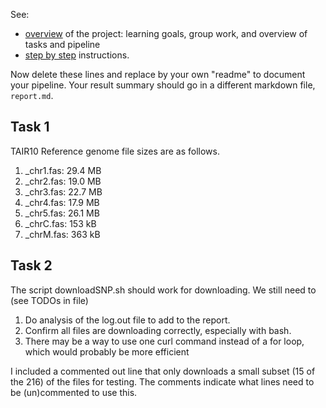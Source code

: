 See:
- [overview](overview.md) of the project: learning goals,
  group work, and overview of tasks and pipeline
- [step by step](stepsinstructions.md) instructions.

Now delete these lines and replace by your own "readme"
to document your pipeline.
Your result summary should go in a different markdown file,
`report.md`.

## Task 1
TAIR10 Reference genome file sizes are as follows.
1. _chr1.fas: 29.4 MB
2. _chr2.fas: 19.0 MB
3. _chr3.fas: 22.7 MB
4. _chr4.fas: 17.9 MB
5. _chr5.fas: 26.1 MB
6. _chrC.fas: 153 kB
7. _chrM.fas: 363 kB

## Task 2
The script downloadSNP.sh should work for downloading. We still need to (see TODOs in file)
1. Do analysis of the log.out file to add to the report.
2. Confirm all files are downloading correctly, especially with bash.
3. There may be a way to use one curl command instead of a for loop, which would probably be more efficient

I included a commented out line that only downloads a small subset (15 of the 216) of the files for testing. The comments indicate what lines need to be (un)commented to use this.
